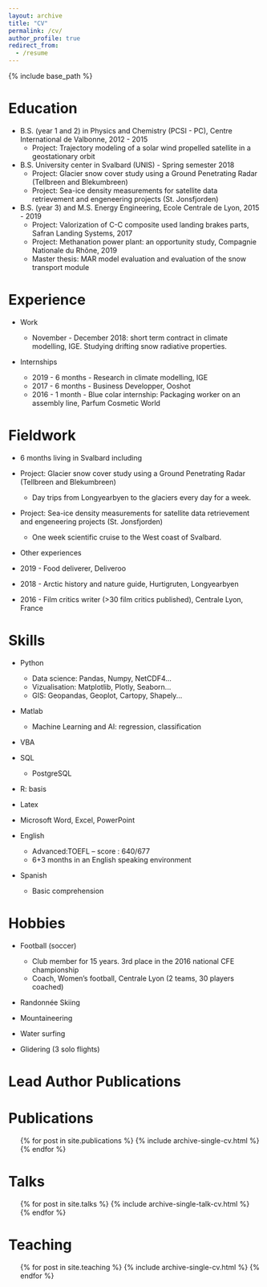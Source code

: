 ```yaml
---
layout: archive
title: "CV"
permalink: /cv/
author_profile: true
redirect_from:
  - /resume
---
```


{% include base_path %}

Education
======
* B.S. (year 1 and 2) in Physics and Chemistry (PCSI - PC), Centre International de Valbonne, 2012 - 2015
  * Project: Trajectory modeling of a solar wind propelled satellite in a geostationary orbit
* B.S. University center in Svalbard (UNIS) - Spring semester 2018
  * Project: Glacier snow cover study using a Ground Penetrating Radar (Tellbreen and Blekumbreen)
  * Project: Sea-ice density measurements for satellite data retrievement and engeneering projects (St. Jonsfjorden)
* B.S. (year 3) and M.S. Energy Engineering, Ecole Centrale de Lyon, 2015 - 2019
  * Project: Valorization of C-C composite used landing brakes parts, Safran Landing Systems, 2017
  * Project: Methanation power plant: an opportunity study, Compagnie Nationale du Rhône, 2019
  * Master thesis: MAR model evaluation and evaluation of the snow transport module

Experience
======
* Work
  * November - December 2018: short term contract in climate modelling, IGE. Studying drifting snow radiative properties.
  
* Internships
  * 2019 - 6 months - Research in climate modelling, IGE
  * 2017 - 6 months - Business Developper, Ooshot
  * 2016 - 1 month - Blue colar internship: Packaging worker on an assembly line, Parfum Cosmetic World

Fieldwork
======
* 6 months living in Svalbard including 
* Project: Glacier snow cover study using a Ground Penetrating Radar (Tellbreen and Blekumbreen)
  * Day trips from Longyearbyen to the glaciers every day for a week.
* Project: Sea-ice density measurements for satellite data retrievement and engeneering projects (St. Jonsfjorden)
  * One week scientific cruise to the West coast of Svalbard.
  
  
  
* Other experiences
 * 2019 - Food deliverer, Deliveroo
 * 2018 - Arctic history and nature guide, Hurtigruten, Longyearbyen
 * 2016 - Film critics writer (>30 film critics published), Centrale Lyon, France
  
Skills
======
* Python
  * Data science: Pandas, Numpy, NetCDF4...
  * Vizualisation: Matplotlib, Plotly, Seaborn...
  * GIS: Geopandas, Geoplot, Cartopy, Shapely...
  
* Matlab
  * Machine Learning and AI: regression, classification
  
* VBA

* SQL
  * PostgreSQL

* R: basis

* Latex

* Microsoft Word, Excel, PowerPoint

* English
  * Advanced:TOEFL – score : 640/677
  * 6+3 months in an English speaking environment
  
* Spanish
  * Basic comprehension
  
Hobbies
======
* Football (soccer)
  * Club member for 15 years. 3rd place in the 2016 national CFE championship
  * Coach, Women’s football, Centrale Lyon (2 teams, 30 players coached)
  
* Randonnée Skiing

* Mountaineering

* Water surfing

* Glidering (3 solo flights)


Lead Author Publications
======


Publications
======
  <ul>{% for post in site.publications %}
    {% include archive-single-cv.html %}
  {% endfor %}</ul>
  
Talks
======
  <ul>{% for post in site.talks %}
    {% include archive-single-talk-cv.html %}
  {% endfor %}</ul>
  
Teaching
======
  <ul>{% for post in site.teaching %}
    {% include archive-single-cv.html %}
  {% endfor %}</ul>
  
